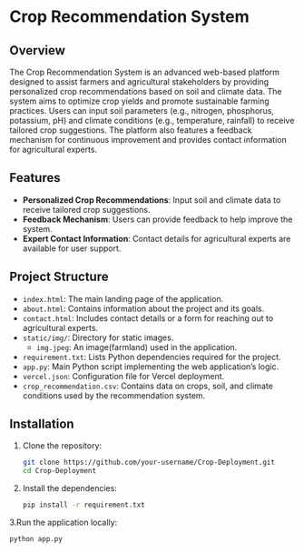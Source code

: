 # Crop Recommendation System

## Overview

The Crop Recommendation System is an advanced web-based platform designed to assist farmers and agricultural stakeholders by providing personalized crop recommendations based on soil and climate data. The system aims to optimize crop yields and promote sustainable farming practices. Users can input soil parameters (e.g., nitrogen, phosphorus, potassium, pH) and climate conditions (e.g., temperature, rainfall) to receive tailored crop suggestions. The platform also features a feedback mechanism for continuous improvement and provides contact information for agricultural experts.

## Features

- **Personalized Crop Recommendations**: Input soil and climate data to receive tailored crop suggestions.
- **Feedback Mechanism**: Users can provide feedback to help improve the system.
- **Expert Contact Information**: Contact details for agricultural experts are available for user support.

## Project Structure

- `index.html`: The main landing page of the application.
- `about.html`: Contains information about the project and its goals.
- `contact.html`: Includes contact details or a form for reaching out to agricultural experts.
- `static/img/`: Directory for static images.
  - `img.jpeg`: An image(farmland) used in the application.
- `requirement.txt`: Lists Python dependencies required for the project.
- `app.py`: Main Python script implementing the web application’s logic.
- `vercel.json`: Configuration file for Vercel deployment.
- `crop_recommendation.csv`: Contains data on crops, soil, and climate conditions used by the recommendation system.


## Installation

1. Clone the repository:

   ```bash
   git clone https://github.com/your-username/Crop-Deployment.git
   cd Crop-Deployment
2. Install the dependencies:

   ```bash
   pip install -r requirement.txt

3.Run the application locally:

   ```bash
   python app.py

